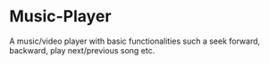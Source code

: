 # Music-Player
A music/video player with basic functionalities such a seek forward, backward, play next/previous song etc.

